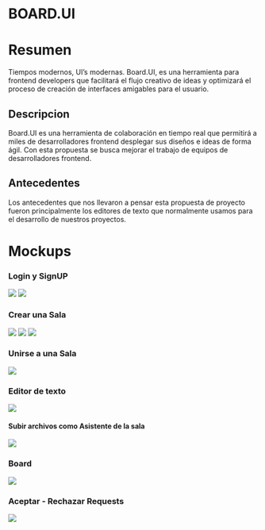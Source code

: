 # BOARD.UI

# Resumen
Tiempos modernos, UI’s modernas. Board.UI, es una herramienta para frontend developers que facilitará el flujo creativo de ideas y optimizará el proceso de creación de interfaces amigables para el usuario. 

## Descripcion

Board.UI es una herramienta de colaboración en tiempo real que permitirá a miles de desarrolladores frontend desplegar sus diseños e ideas de forma ágil. Con esta propuesta se busca mejorar el trabajo de equipos de desarrolladores frontend.

## Antecedentes

Los antecedentes que nos llevaron a pensar esta propuesta de proyecto fueron principalmente los editores de texto que normalmente usamos para el desarrollo de nuestros proyectos.

# Mockups

### Login y SignUP
![](Img/LogIn.png)
![](Img/SignUp.png)

### Crear una Sala
![](Img/CrearSala.png)
![](Img/CrearSala,SubirArchivos.png)
![](Img/ConfiguracionSala.png)

### Unirse a una Sala
![](Img/UnirseSala.png)

### Editor de texto
![](Img/EditorTexto.png)
#### Subir archivos como Asistente de la sala
![](Img/Editor-SubirArchivo.png)
### Board
![](Img/Editor-Board.png)

### Aceptar - Rechazar Requests
![](Img/Aceptar-RechazarRequest.png)
